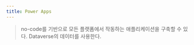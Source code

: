```yaml
---
title: Power Apps
---
```

> no-code를 기반으로 모든 플랫폼에서 작동하는 애플리케이션을 구축할 수 있다. 
> Dataverse의 데이터를 사용한다. 


